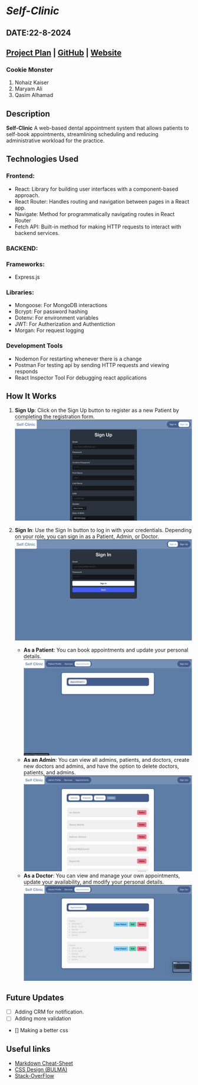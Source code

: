 # **_Self-Clinic_**

## DATE:22-8-2024

## [Project Plan](https://trello.com/b/wL4ueIqi/cookie-monster) | [GitHub](https://github.com/nohaiz/self-clinic-back-end) | [Website](https://self-clinic-front-pqaddocse-nohaizs-projects.vercel.app/)

### Cookie Monster

1. Nohaiz Kaiser
2. Maryam Ali
3. Qasim Alhamad

## Description

**Self-Clinic** A web-based dental appointment system that allows patients to self-book appointments, streamlining scheduling and reducing administrative workload for the practice.

## Technologies Used

### Frontend:

- React: Library for building user interfaces with a component-based approach.
- React Router: Handles routing and navigation between pages in a React app.
- Navigate: Method for programmatically navigating routes in React Router
- Fetch API: Built-in method for making HTTP requests to interact with backend services.

### BACKEND:

### Frameworks:

- Express.js

### Libraries:

- Mongoose: For MongoDB interactions
- Bcrypt: For password hashing
- Dotenv: For environment variables
- JWT: For Autherization and Authentiction
- Morgan: For request logging

### Development Tools

- Nodemon For restarting whenever there is a change
- Postman For testing api by sending HTTP requests and viewing responds
- React Inspector Tool For debugging react applications

## How It Works

1. **Sign Up**: Click on the Sign Up button to register as a new Patient by completing the registration form.![alt text](./Images/SignUp.png)

2. **Sign In**: Use the Sign In button to log in with your credentials. Depending on your role, you can sign in as a Patient, Admin, or Doctor. ![alt text](./Images/SigIn.png)

   - **As a Patient**: You can book appointments and update your personal details.![alt text](./Images/PatientBooking.png)
   - **As an Admin**: You can view all admins, patients, and doctors, create new doctors and admins, and have the option to delete doctors, patients, and admins.![alt text](./Images/ManageUsers.png)
   - **As a Doctor**: You can view and manage your own appointments, update your availability, and modify your personal details.![text alt](./Images/DoctorAppointment.png)

## Future Updates

- [ ] Adding CRM for notification.
- [ ] Adding more validation
- [] Making a better css

## Useful links

- [Markdown Cheat-Sheet](https://www.markdownguide.org/cheat-sheet/)
- [CSS Design (BULMA)](https://bulma.io/)
- [Stack-OverFlow](https://stackoverflow.com/)
